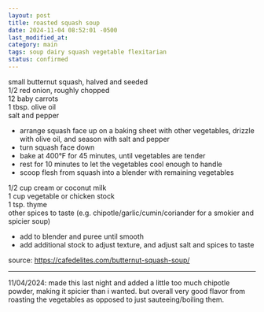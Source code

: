 ```yaml
---
layout: post
title: roasted squash soup
date: 2024-11-04 08:52:01 -0500
last_modified_at: 
category: main
tags: soup dairy squash vegetable flexitarian
status: confirmed
---
```


small butternut squash, halved and seeded  
1/2 red onion, roughly chopped  
12 baby carrots  
1 tbsp. olive oil  
salt and pepper  
* arrange squash face up on a baking sheet with other vegetables, drizzle with olive oil, and
  season with salt and pepper
* turn squash face down
* bake at 400°F for 45 minutes, until vegetables are tender
* rest for 10 minutes to let the vegetables cool enough to handle
* scoop flesh from squash into a blender with remaining vegetables

1/2 cup cream or coconut milk  
1 cup vegetable or chicken stock  
1 tsp. thyme  
other spices to taste (e.g. chipotle/garlic/cumin/coriander for a smokier and spicier soup)  
* add to blender and puree until smooth
* add additional stock to adjust texture, and adjust salt and spices to taste

source: <https://cafedelites.com/butternut-squash-soup/>

---

11/04/2024: made this last night and added a little too much chipotle powder, making it spicier
than i wanted. but overall very good flavor from roasting the vegetables as opposed to just
sauteeing/boiling them.
